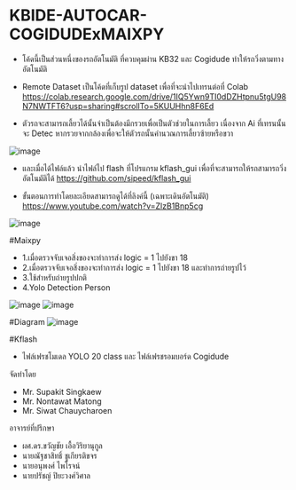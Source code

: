 # KBIDE-AUTOCAR-COGIDUDExMAIXPY
- โค้ดนี้เป็นส่วนหนึ่งของรถอัตโนมัติ ที่ควบคุมผ่าน KB32 และ Cogidude ทำให้รถวิ่งตามทางอัตโนมัติ
- Remote Dataset เป็นโค้ดที่เก็บรูป dataset เพื่อที่จะนำไปเทรนต่อที่ Colab 
https://colab.research.google.com/drive/1IQ5Ywn9TI0dDZHtpnu5tgU98N7NWTFT6?usp=sharing#scrollTo=5KUUHhn8F6Ed

- ตัวรถจะสามารถเลี้ยวได้นั้นจำเป็นต้องมีกรวยเพื่อเป็นตัวช่วยในการเลี้ยว เนื่องจาก Ai ที่เทรนนั้นจะ Detec หากรวยจากกล้องเพื่อจะให้ตัวรถนั้นคำนวณการเลี้ยวซ้ายหรือขวา

![image](https://user-images.githubusercontent.com/93038026/166404934-898b2a20-e23e-42dd-b980-673b33dec70d.png)


- และเมื่อได้ไฟล์แล้ว นำไฟล์ไป flash ที่โปรแกรม kflash_gui เพื่อที่จะสามารถให้รถสามารถวิ่งอัตโนมัติได้
https://github.com/sipeed/kflash_gui

- ขั้นตอนการทำโดยละเอียดสามารถดูได้ที่ลิงค์นี้ (เฉพาะเดินอัตโนมัติ)
https://www.youtube.com/watch?v=ZlzB1Bnp5cg

![image](https://user-images.githubusercontent.com/93038026/166404442-20238047-4326-4ed3-885b-4f0e22609c7b.png)

#Maixpy
- 1.เมื่อตรวจจับเจอสิ่งของจะทำการส่ง logic = 1 ไปยังขา 18 
- 2.เมื่อตรวจจับเจอสิ่งของจะทำการส่ง logic = 1 ไปยังขา 18 และทำการถ่ายรูปไว้ 
- 3.ใช้สำหรับถ่ายรูปปกติ
- 4.Yolo Detection Person

![image](https://user-images.githubusercontent.com/93038026/166405014-5e77cb59-d8dd-4cb2-921e-62f6782ce8e3.png)
![image](https://user-images.githubusercontent.com/93038026/166405129-1272e1cf-dbda-4d15-984e-9d9a24b6b76b.png)


#Diagram
![image](https://user-images.githubusercontent.com/93038026/166404559-aacb27f7-78f3-4c66-bbe0-b1c963b97292.png)

#Kflash
- ไฟล์เฟรชโมเดล YOLO 20 class และ ไฟล์เฟรชรอมบอร์ด Cogidude

จัดทำโดย
- Mr. Supakit Singkaew
- Mr. Nontawat Matong
- Mr. Siwat Chauycharoen

อาจารย์ที่ปรึกษา
- ผศ.ดร.ขวัญชัย เอื้อวิริยานุกูล
- นายณัฐชาสิทธิ์ ชูเกียรติขจร
- นายอนุพงศ์ ไพโรจน์
- นายปรัชญ์ ปิยะวงศ์วิศาล
